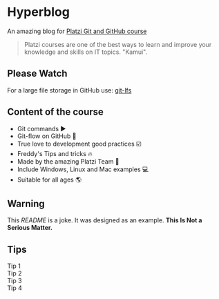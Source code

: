 # Hyperblog

An amazing blog for [Platzi Git and GitHub course](https://platzi.com/cursos/git-github/)
> Platzi courses are one of the best ways to learn and improve your knowledge and skills on IT topics.
>"Kamui".

## Please Watch

For a large file storage in GitHub use:
[git-lfs](https://git-lfs.github.com/)

## Content of the course

* Git commands ▶️
* Git-flow on GitHub 🚀
* True love to development good practices ☑️
* Freddy's Tips and tricks 🔥
* Made by the amazing Platzi Team 💚
* Include Windows, Linux and Mac examples 💻
* Suitable for all ages 🌎

## Warning

This *README* is a joke. It was designed as an example. **This Is Not a Serious Matter.**

## Tips

Tip 1\
Tip 2\
Tip 3\
Tip 4
